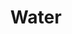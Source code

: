 ---
ee_id: '4445'
site: '1'
type: '2'
long_id: 2018-010 Water
url: 2018-010-water
title: Water
year: '2018'
medium: Digitally knitted carpet
commission:
dims: 433.07 x 275.5 in
pitch:
ps:
live_url:
related:
youtube:
imgs: difference-engine-2018-06-db-lg--1Pd9.jpg
subheading:
display_year: '2018'
download:
add_credit:
add_credits:
related_code:
layout: things-i-made
---